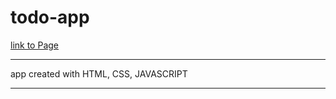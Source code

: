# todo-app


[link to Page](https://katerinashpilevskaya.github.io/todo-app/)

***

app created with HTML, CSS, JAVASCRIPT

***



